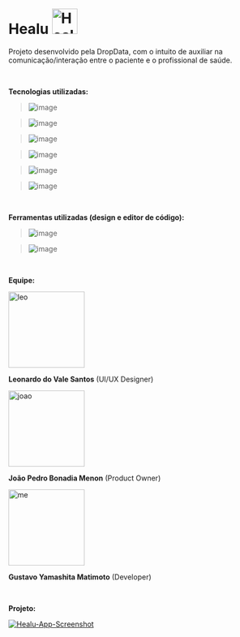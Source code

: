 <h1>Healu <img width="50px" height="50px" src="https://i.ibb.co/ZT3Pg5Y/Healu.png" alt="Healu" border="0" /></h1>

<p>Projeto desenvolvido pela DropData, com o intuito de auxiliar na comunicação/interação entre o paciente e o profissional de saúde.</p><br>

<p><strong>Tecnologias utilizadas:</strong></p>

>	![image](https://img.shields.io/badge/JavaScript-323330?style=for-the-badge&logo=javascript&logoColor=F7DF1E)

> ![image](https://img.shields.io/badge/React-20232A?style=for-the-badge&logo=react&logoColor=61DAFB)

> ![image](https://img.shields.io/badge/Node.js-339933?style=for-the-badge&logo=nodedotjs&logoColor=white)

> ![image](https://img.shields.io/badge/firebase-ffca28?style=for-the-badge&logo=firebase&logoColor=black)

> ![image](https://img.shields.io/badge/HTML5-E34F26?style=for-the-badge&logo=html5&logoColor=white)

> ![image](https://img.shields.io/badge/CSS3-1572B6?style=for-the-badge&logo=css3&logoColor=white)

<br>
<p><strong>Ferramentas utilizadas (design e editor de código):</strong></p>

> ![image](https://img.shields.io/badge/Figma-F24E1E?style=for-the-badge&logo=figma&logoColor=white)

> ![image](https://img.shields.io/badge/VSCode-0078D4?style=for-the-badge&logo=visual%20studio%20code&logoColor=white)
<br>

<p><strong>Equipe:</strong></p>
<div>
  <img width="150px" height="auto" src="https://i.ibb.co/FXcS0P9/leo.jpg" alt="leo" border="0" />
  <p><strong>Leonardo do Vale Santos</strong> (UI/UX Designer)</p>
  <img width="150px" height="auto" src="https://i.ibb.co/xD27RSb/joao.jpg" alt="joao" border="0" />
  <p><strong>João Pedro Bonadia Menon</strong> (Product Owner)</p>
  <img width="150px" height="auto" src="https://i.ibb.co/5rr857w/me.jpg" alt="me" border="0" />
  <p><strong>Gustavo Yamashita Matimoto</strong> (Developer)</p>
</div>

<br>
<p><strong>Projeto:</strong></p>
<a href="https://healudropdata.netlify.app/entrar"><img src="https://i.ibb.co/jWKhNGB/Healu-App-Screenshot.png" alt="Healu-App-Screenshot" border="0"></a>

